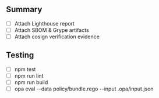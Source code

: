 ## Summary

- [ ] Attach Lighthouse report
- [ ] Attach SBOM & Grype artifacts
- [ ] Attach cosign verification evidence

## Testing

- [ ] npm test
- [ ] npm run lint
- [ ] npm run build
- [ ] opa eval --data policy/bundle.rego --input .opa/input.json
